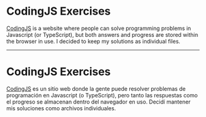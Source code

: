 # CodingJS Exercises

[CodingJS](https://the-winter.github.io/codingjs/) is a website where people 
can solve programming problems in Javascript (or TypeScript), but both answers and progress 
are stored within the browser in use. I decided to keep my solutions as individual files. 

---

# CodingJS Exercises

[CodingJS](https://the-winter.github.io/codingjs/) es un sitio web donde la gente 
puede resolver problemas de programación en Javascript (o TypeScript), pero tanto las respuestas 
como el progreso se almacenan dentro del navegador en uso. Decidí mantener mis soluciones como archivos individuales.